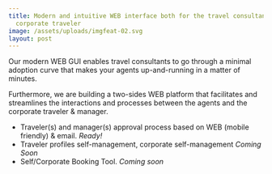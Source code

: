 ```yaml
---
title: Modern and intuitive WEB interface both for the travel consultant and the
  corporate traveler
image: /assets/uploads/imgfeat-02.svg
layout: post
---
```

Our modern WEB GUI enables travel consultants to go through a minimal adoption curve that makes your agents up-and-running in a matter of minutes.

Furthermore, we are building a two-sides WEB platform that facilitates and streamlines the interactions and processes between the agents and the corporate traveler & manager.

* Traveler(s) and manager(s) approval process based on WEB (mobile friendly) & email. *Ready!*
* Traveler profiles self-management, corporate self-management *Coming Soon*
* Self/Corporate Booking Tool. *Coming soon*